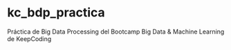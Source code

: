 # kc_bdp_practica
Práctica de Big Data Processing del Bootcamp Big Data &amp; Machine Learning de KeepCoding
